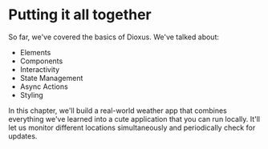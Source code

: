 # Putting it all together

So far, we've covered the basics of Dioxus. We've talked about:

- Elements
- Components
- Interactivity
- State Management
- Async Actions
- Styling

In this chapter, we'll build a real-world weather app that combines everything we've learned into a cute application that you can run locally. It'll let us monitor different locations simultaneously and periodically check for updates.


